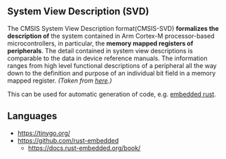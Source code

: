 ## System View Description (SVD)
The CMSIS System View Description format(CMSIS-SVD) **formalizes the description of** the system contained in Arm Cortex-M processor-based microcontrollers, in particular, the **memory mapped registers of peripherals**. The detail contained in system view descriptions is comparable to the data in device reference manuals. The information ranges from high level functional descriptions of a peripheral all the way down to the definition and purpose of an individual bit field in a memory mapped register. *(Taken from [here](https://www.keil.com/pack/doc/CMSIS/SVD/html/index.html).)*

This can be used for automatic generation of code, e.g. [embedded rust](https://github.com/rust-embedded/svd2rust).

## Languages
* https://tinygo.org/
* https://github.com/rust-embedded
  * https://docs.rust-embedded.org/book/